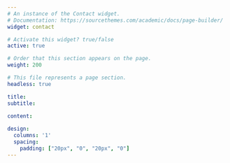 ```yaml
---
# An instance of the Contact widget.
# Documentation: https://sourcethemes.com/academic/docs/page-builder/
widget: contact

# Activate this widget? true/false
active: true

# Order that this section appears on the page.
weight: 200

# This file represents a page section.
headless: true

title:
subtitle:

content:
  
design:
  columns: '1'
  spacing:
    padding: ["20px", "0", "20px", "0"]
---
```

